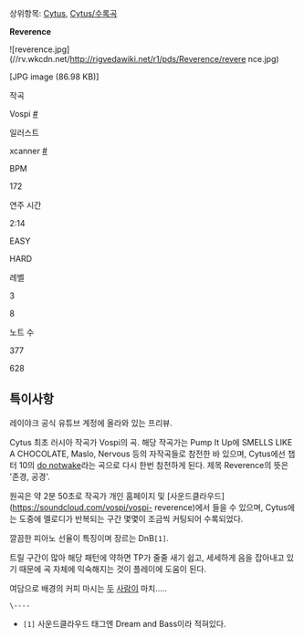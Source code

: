 상위항목: [Cytus](Cytus.md),
[Cytus/수록곡](Cytus/%EC%88%98%EB%A1%9D%EA%B3%A1.md)

**Reverence**

![reverence.jpg](//rv.wkcdn.net/http://rigvedawiki.net/r1/pds/Reverence/revere
nce.jpg)

[JPG image (86.98 KB)]

작곡

Vospi [#](http://vospi.com)

일러스트

xcanner [#](http://xcanner.deviantart.com/)

BPM

172

연주 시간

2:14

EASY

HARD

레벨

3

8

노트 수

377

628

**특이사항**
-
  
  
레이야크 공식 유튜브 계정에 올라와 있는 프리뷰.

Cytus 최초 러시아 작곡가 Vospi의 곡. 해당 작곡가는 Pump It Up에 SMELLS LIKE A CHOCOLATE, Maslo,
Nervous 등의 자작곡들로 참전한 바 있으며, Cytus에선 챕터 10의 [do notwake](do%20not%20wake.md)라는 곡으로 다시 한번 참전하게 된다. 제목 Reverence의 뜻은 '존경, 공경'.

원곡은 약 2분 50초로 작곡가 개인 홈페이지 및 [사운드클라우드](https://soundcloud.com/vospi/vospi-
reverence)에서 들을 수 있으며, Cytus에는 도중에 멜로디가 반복되는 구간 몇몇이 조금씩 커팅되어 수록되었다.

깔끔한 피아노 선율이 특징이며 장르는 DnB`[1]`.

트릴 구간이 많아 해당 패턴에 약하면 TP가 줄줄 새기 쉽고, 세세하게 음을 잡아내고 있기 때문에 곡 자체에 익숙해지는 것이 플레이에 도움이
된다.

여담으로 배경의 커피 마시는 [두](10%EB%8C%80%20%EB%8B%A5%ED%84%B0.md)
[사람이](11%EB%8C%80%20%EB%8B%A5%ED%84%B0.md) 마치.....

`\----`

  * `[1]` 사운드클라우드 태그엔 Dream and Bass이라 적혀있다.

